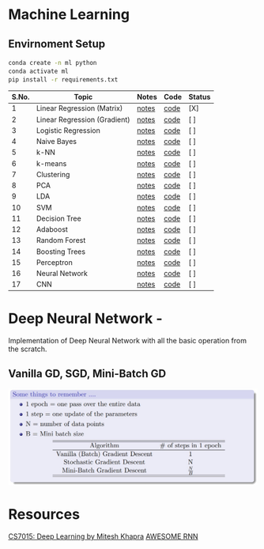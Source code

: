 # Machine Learning 

## Envirnoment Setup
```bash
conda create -n ml python
conda activate ml
pip install -r requirements.txt
```

| S.No. | Topic                       | Notes                                      | Code                                      |Status |
|-------|-----------------------------|--------------------------------------------|-------------------------------------------|-------|
| 1     | Linear Regression (Matrix)  | [notes](notes/LinearRegresion.md)          | [code](src/linearRegressionClosedForm.py) | [X]   |
| 2     | Linear Regression (Gradient)| [notes](notes/LinearRegressionGradient.md) | [code](src/linearRegression.py)           | [ ]   |
| 3     | Logistic Regression         | [notes](notes/LogisticRegression.md)       | [code](src/logisticRegression.py)         | [ ]   |
| 4     | Naive Bayes                 | [notes](notes/NaiveBayes.md)               | [code](src/naiveBayes.py)                 | [ ]   |
| 5     | k-NN                        | [notes](notes/KNN.md)                      | [code](src/knn.py)                        | [ ]   |
| 6     | k-means                     | [notes](notes/KMeans.md)                   | [code](src/kmeans.py)                     | [ ]   |
| 7     | Clustering                  | [notes](notes/Clustering.md)               | [code](src/clustering.py)                 | [ ]   |
| 8     | PCA                         | [notes](notes/PCA.md)                      | [code](src/pca.py)                        | [ ]   |
| 9     | LDA                         | [notes](notes/LDA.md)                      | [code](src/lda.py)                        | [ ]   |
| 10    | SVM                         | [notes](notes/SVM.md)                      | [code](src/svm.py)                        | [ ]   |
| 11    | Decision Tree               | [notes](notes/DecisionTree.md)             | [code](src/decisionTree.py)               | [ ]   |
| 12    | Adaboost                    | [notes](notes/Adaboost.md)                 | [code](src/adaboost.py)                   | [ ]   |
| 13    | Random Forest               | [notes](notes/RandomForest.md)             | [code](src/randomForest.py)               | [ ]   |
| 14    | Boosting Trees              | [notes](notes/BoostingTrees.md)            | [code](src/boostingTrees.py)              | [ ]   |
| 15    | Perceptron                  | [notes](notes/Perceptron.md)               | [code](src/perceptron.py)                 | [ ]   |
| 16    | Neural Network              | [notes](notes/NeuralNetwork.md)            | [code](src/neuralNetwork.py)              | [ ]   |
| 17    | CNN                         | [notes](notes/CNN.md)                      | [code](src/cnn.py)                        | [ ]   |


# **Deep Neural Network** - 
Implementation of Deep Neural Network with all the basic operation from the scratch.

## Vanilla GD, SGD, Mini-Batch GD
![batch_stochastic_mini](assets/batch_stochastic_mini.jpeg)
  

# Resources
[CS7015: Deep Learning by Mitesh Khapra](http://cse.iitm.ac.in/~miteshk/CS7015_2018.html)
[AWESOME RNN](https://github.com/kjw0612/awesome-rnn)


